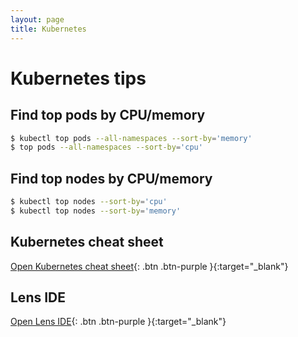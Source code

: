 ```yaml
---
layout: page
title: Kubernetes
---
```


# Kubernetes tips

## Find top pods by CPU/memory

```bash
$ kubectl top pods --all-namespaces --sort-by='memory'
$ top pods --all-namespaces --sort-by='cpu'
```

## Find top nodes by CPU/memory

```bash
$ kubectl top nodes --sort-by='cpu'
$ kubectl top nodes --sort-by='memory'
```

## Kubernetes cheat sheet

[Open Kubernetes cheat sheet](https://kubernetes.io/docs/reference/kubectl/cheatsheet/){: .btn .btn-purple }{:target="_blank"}

## Lens IDE

[Open Lens IDE](https://k8slens.dev){: .btn .btn-purple }{:target="_blank"}
